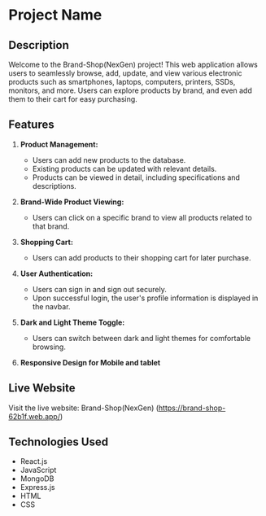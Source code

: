 # Project Name

## Description

Welcome to the Brand-Shop(NexGen) project! This web application allows users to seamlessly browse, add, update, and view various electronic products such as smartphones, laptops, computers, printers, SSDs, monitors, and more. Users can explore products by brand, and even add them to their cart for easy purchasing.

## Features

1. **Product Management:**

   - Users can add new products to the database.
   - Existing products can be updated with relevant details.
   - Products can be viewed in detail, including specifications and descriptions.

2. **Brand-Wide Product Viewing:**

   - Users can click on a specific brand to view all products related to that brand.

3. **Shopping Cart:**

   - Users can add products to their shopping cart for later purchase.

4. **User Authentication:**
   - Users can sign in and sign out securely.
   - Upon successful login, the user's profile information is displayed in the navbar.
5. **Dark and Light Theme Toggle:**

   - Users can switch between dark and light themes for comfortable browsing.

6. **Responsive Design for Mobile and tablet**

## Live Website

Visit the live website: Brand-Shop(NexGen) (https://brand-shop-62b1f.web.app/)

## Technologies Used

- React.js
- JavaScript
- MongoDB
- Express.js
- HTML
- CSS
